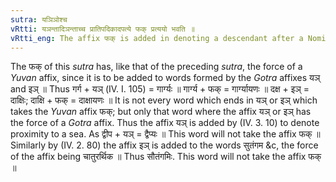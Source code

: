 ```yaml
---
sutra: यञिञोश्च
vRtti: यञन्तादिञन्ताच्च प्रातिपदिकादपत्ये फक् प्रत्ययो भवति ॥
vRtti_eng: The affix फक् is added in denoting a descendant after a Nominal-stem ending in the affixes यञ् and इञ् ॥
---
```

The फक् of this _sutra_ has, like that of the preceding _sutra_, the force of a _Yuvan_ affix, since it is to be added to words formed by the _Gotra_ affixes यञ् and इञ् ॥ Thus गर्ग + यञ् (IV. I. 105) = गार्ग्यः ॥ गार्ग्य + फक् = गार्ग्यायणः ॥ दक्ष + इञ् = दाक्षिः; दाक्षि + फक् = दाक्षायणः ॥ It is not every word which ends in यञ् or इञ् which takes the _Yuvan_ affix फक्; but only that word where the affix यञ् or इञ् has the force of a _Gotra_ affix. Thus the affix यञ् is added by (IV. 3. 10) to denote proximity to a sea. As द्वीप + यञ् = द्वैप्यः ॥ This word will not take the affix फक् ॥ Similarly by (IV. 2. 80) the affix इञ् is added to the words सुतंगम &c, the force of the affix being चातुरर्थिक ॥ Thus सौतंगमिः. This word will not take the affix फक् ॥
